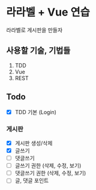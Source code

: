 라라벨 + Vue 연습
====
라라벨로 게시판을 만들자

사용할 기술, 기법들
---
1. TDD
2. Vue
3. REST

## Todo
- [x] TDD 기본 (Login)
### 게시판
- [x] 게시판 생성/삭제
- [x] 글쓰기
- [ ] 댓글쓰기
- [ ] 글쓰기 권한 (삭제, 수정, 보기)
- [ ] 댓글쓰기 권한 (삭제, 수정, 보기)
- [ ] 글, 댓글 포인트
